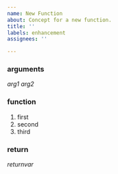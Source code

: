 ```yaml
---
name: New Function
about: Concept for a new function.
title: ''
labels: enhancement
assignees: ''

---
```


### arguments
_arg1_
_arg2_

### function
1. first
1. second
1. third

### return
_returnvar_
